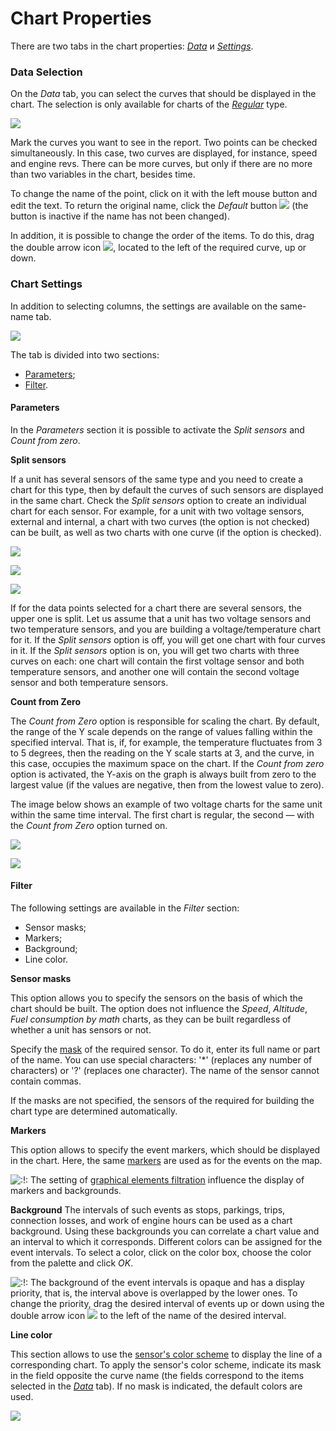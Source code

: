 # Chart Properties

There are two tabs in the chart properties: [_Data_](https://docs.wialon.com/en/hosting/user/reports/templ/contents/charts/properties#vybor_dannyx) и [_Settings_](https://docs.wialon.com/en/hosting/user/reports/templ/contents/charts/properties#nastrojki_grafikov).

### Data Selection <a id="data_selection"></a>

On the _Data_ tab, you can select the curves that should be displayed in the chart. The selection is only available for charts of the [_Regular_](https://docs.wialon.com/en/hosting/user/reports/templ/contents/charts/types#regular_charts) type.

![](https://docs.wialon.com/en/hosting/_media/charts/curves_selection.png)

Mark the curves you want to see in the report. Two points can be checked simultaneously. In this case, two curves are displayed, for instance, speed and engine revs. There can be more curves, but only if there are no more than two variables in the chart, besides time.

To change the name of the point, click on it with the left mouse button and edit the text. To return the original name, click the _Default_ button ![](https://docs.wialon.com/en/hosting/_media/icons/rename.png) \(the button is inactive if the name has not been changed\).

In addition, it is possible to change the order of the items. To do this, drag the double arrow icon ![](https://docs.wialon.com/en/hosting/_media/icons/drag.png), located to the left of the required curve, up or down.

### Chart Settings <a id="chart_settings"></a>

In addition to selecting columns, the settings are available on the same-name tab.

![](https://docs.wialon.com/en/hosting/_media/charts/settings.png)

The tab is divided into two sections:

* [Parameters](https://docs.wialon.com/en/hosting/user/reports/templ/contents/charts/properties#parameters);
* [Filter](https://docs.wialon.com/en/hosting/user/reports/templ/contents/charts/properties#filter).

#### Parameters <a id="parameters"></a>

In the _Parameters_ section it is possible to activate the _Split sensors_ and _Count from zero_.

**Split sensors**

If a unit has several sensors of the same type and you need to create a chart for this type, then by default the curves of such sensors are displayed in the same chart. Check the _Split sensors_ option to create an individual chart for each sensor. For example, for a unit with two voltage sensors, external and internal, a chart with two curves \(the option is not checked\) can be built, as well as two charts with one curve \(if the option is checked\).

![](https://docs.wialon.com/en/hosting/_media/reports/chart01.png)

![](https://docs.wialon.com/en/hosting/_media/reports/chart02.png)

![](https://docs.wialon.com/en/hosting/_media/reports/chart03.png)

If for the data points selected for a chart there are several sensors, the upper one is split. Let us assume that a unit has two voltage sensors and two temperature sensors, and you are building a voltage/temperature chart for it. If the _Split sensors_ option is off, you will get one chart with four curves in it. If the _Split sensors_ option is on, you will get two charts with three curves on each: one chart will contain the first voltage sensor and both temperature sensors, and another one will contain the second voltage sensor and both temperature sensors.

**Count from Zero**

The _Count from Zero_ option is responsible for scaling the chart. By default, the range of the Y scale depends on the range of values falling within the specified interval. That is, if, for example, the temperature fluctuates from 3 to 5 degrees, then the reading on the Y scale starts at 3, and the curve, in this case, occupies the maximum space on the chart. If the _Count from zero_ option is activated, the Y-axis on the graph is always built from zero to the largest value \(if the values ​are negative, then from the lowest value to zero\).

The image below shows an example of two voltage charts for the same unit within the same time interval. The first chart is regular, the second — with the _Count from Zero_ option turned on.

![](https://docs.wialon.com/en/hosting/_media/reports/chart04.png)

![](https://docs.wialon.com/en/hosting/_media/reports/chart05.png)

#### Filter <a id="filter"></a>

The following settings are available in the _Filter_ section:

* Sensor masks;
* Markers;
* Background;
* Line color.

**Sensor masks**

This option allows you to specify the sensors on the basis of which the chart should be built. The option does not influence the _Speed_, _Altitude_, _Fuel consumption by math_ charts, as they can be built regardless of whether a unit has sensors or not.

Specify the [mask](https://docs.wialon.com/en/hosting/user/gui/masks#name_mask) of the required sensor. To do it, enter its full name or part of the name. You can use special characters: '\*' \(replaces any number of characters\) or '?' \(replaces one character\). The name of the sensor cannot contain commas.

If the masks are not specified, the sensors of the required for building the chart type are determined automatically.

**Markers**

This option allows to specify the event markers, which should be displayed in the chart. Here, the same [markers](https://docs.wialon.com/en/hosting/user/reports/templ/settings/map#markers) are used as for the events on the map.

![:!:](https://docs.wialon.com/en/hosting/lib/images/smileys/icon_exclaim.gif) The setting of [graphical elements filtration](https://docs.wialon.com/en/hosting/user/reports/templ/settings/map#graphical_elements_filtration) influence the display of markers and backgrounds.

**Background** The intervals of such events as stops, parkings, trips, connection losses, and work of engine hours can be used as a chart background. Using these backgrounds you can correlate a chart value and an interval to which it corresponds. Different colors can be assigned for the event intervals. To select a color, click on the color box, choose the color from the palette and click _OK_.

![:!:](https://docs.wialon.com/en/hosting/lib/images/smileys/icon_exclaim.gif) The background of the event intervals is opaque and has a display priority, that is, the interval above is overlapped by the lower ones. To change the priority, drag the desired interval of events up or down using the double arrow icon ![](https://docs.wialon.com/en/hosting/_media/icons/drag.png) to the left of the name of the desired interval.

**Line color**

This section allows to use the [sensor's color scheme](https://docs.wialon.com/en/hosting/cms/units/sensors/props#intervals_and_colors) to display the line of a corresponding chart. To apply the sensor's color scheme, indicate its mask in the field opposite the curve name \(the fields correspond to the items selected in the [_Data_](https://docs.wialon.com/en/hosting/user/reports/templ/contents/charts/properties#data_selection) tab\). If no mask is indicated, the default colors are used.

![](https://docs.wialon.com/en/hosting/_media/charts/line_colour.png)

